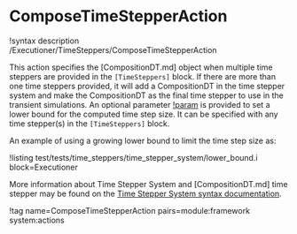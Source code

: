 # ComposeTimeStepperAction

!syntax description /Executioner/TimeSteppers/ComposeTimeStepperAction

This action specifies the [CompositionDT.md] object when multiple time steppers are provided in the `[TimeSteppers]` block. If there are more than one time steppers provided, it will add a CompositionDT in the time stepper system and make the CompositionDT as the final time stepper to use in the transient simulations. An optional parameter [!param](/Executioner/TimeSteppers/ComposeTimeStepperAction/lower_bound) is provided to set a lower bound for the computed time step size. It can be specified with any time stepper(s) in the `[TimeSteppers]` block.

An example of using a growing lower bound to limit the time step size as:

!listing test/tests/time_steppers/time_stepper_system/lower_bound.i block=Executioner

More information about Time Stepper System and [CompositionDT.md] time stepper may be found on the [Time Stepper System syntax documentation](syntax/Executioner/TimeSteppers/index.md).



!tag name=ComposeTimeStepperAction pairs=module:framework system:actions
